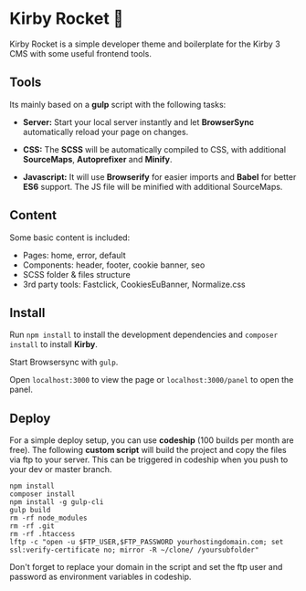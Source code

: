 # Kirby Rocket 🚀

Kirby Rocket is a simple developer theme and boilerplate for the Kirby 3 CMS with some useful frontend tools.

## Tools

Its mainly based on a **gulp** script with the following tasks:

- **Server:** Start your local server instantly and let **BrowserSync** automatically reload your page on changes.

- **CSS:** The **SCSS** will be automatically compiled to CSS, with additional **SourceMaps**, **Autoprefixer** and **Minify**.

- **Javascript:** It will use **Browserify** for easier imports and **Babel** for better **ES6** support. The JS file will be minified with additional SourceMaps.

## Content

Some basic content is included:

- Pages: home, error, default
- Components: header, footer, cookie banner, seo
- SCSS folder & files structure
- 3rd party tools: Fastclick, CookiesEuBanner, Normalize.css

## Install

Run `npm install` to install the development dependencies and `composer install` to install **Kirby**.

Start Browsersync with `gulp`.

Open `localhost:3000` to view the page or `localhost:3000/panel` to open the panel.


## Deploy

For a simple deploy setup, you can use **codeship** (100 builds per month are free).
The following **custom script** will build the project and copy the files via ftp to your server.
This can be triggered in codeship when you push to your dev or master branch.

```
npm install
composer install
npm install -g gulp-cli
gulp build
rm -rf node_modules
rm -rf .git
rm -rf .htaccess
lftp -c "open -u $FTP_USER,$FTP_PASSWORD yourhostingdomain.com; set ssl:verify-certificate no; mirror -R ~/clone/ /yoursubfolder"
```

Don't forget to replace your domain in the script and set the ftp user and password as environment variables in codeship.

